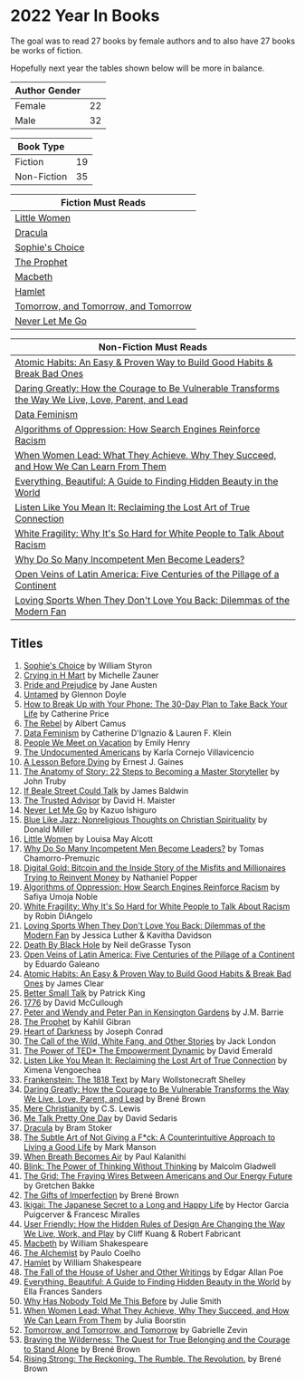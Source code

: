 # 2022 Year In Books

The goal was to read 27 books by female authors and to also have 27 books be works of fiction.

Hopefully next year the tables shown below will be more in balance.

|Author Gender||
|-|-|
|Female| 22 |
|Male | 32 |

|Book Type||
|-|-|
|Fiction|19|
|Non-Fiction|35|

|Fiction Must Reads|
|-|
|[Little Women](https://www.barnesandnoble.com/w/little-women-louisa-may-alcott/1116668150?ean=9780140390698)|
|[Dracula](https://www.barnesandnoble.com/w/dracula-bram-stoker/1116610564?ean=9780141439846)|
|[Sophie's Choice](https://www.barnesandnoble.com/w/sophies-choice-william-styron/1100407919?ean=9780679736370)|
|[The Prophet](https://www.barnesandnoble.com/w/the-prophet-kahlil-gibran/1116648147?ean=9781101970782)|
|[Macbeth](https://www.barnesandnoble.com/w/macbeth-william-shakespeare/1116742173?ean=9780143128564)|
|[Hamlet](https://www.barnesandnoble.com/w/hamlet-william-shakespeare/1116670752?ean=9780143128540)|
|[Tomorrow, and Tomorrow, and Tomorrow](https://www.barnesandnoble.com/w/tomorrow-and-tomorrow-and-tomorrow-gabrielle-zevin/1140356782?ean=9780593321218)|
|[Never Let Me Go](https://www.barnesandnoble.com/w/never-let-me-go-kazuo-ishiguro/1100259019?ean=9781400078776)|

|Non-Fiction Must Reads|
|-|
|[Atomic Habits: An Easy & Proven Way to Build Good Habits & Break Bad Ones](https://www.barnesandnoble.com/w/atomic-habits-james-clear/1129201155?ean=9780735211292)|
|[Daring Greatly: How the Courage to Be Vulnerable Transforms the Way We Live, Love, Parent, and Lead](https://www.barnesandnoble.com/w/daring-greatly-brene-brown/1111117601?ean=9781592408412)|
|[Data Feminism](https://www.barnesandnoble.com/w/data-feminism-catherine-dignazio/1133420140?ean=9780262044004)|
|[Algorithms of Oppression: How Search Engines Reinforce Racism](https://www.barnesandnoble.com/w/algorithms-of-oppression-safiya-umoja-noble/1131090044?ean=9781479837243)|
|[When Women Lead: What They Achieve, Why They Succeed, and How We Can Learn From Them](https://www.barnesandnoble.com/w/when-women-lead-julia-boorstin/1140988971?ean=9781982168216)|
|[Everything, Beautiful: A Guide to Finding Hidden Beauty in the World](https://www.barnesandnoble.com/w/everything-beautiful-ella-frances-sanders/1140508033?ean=9780143137061)|
|[Listen Like You Mean It: Reclaiming the Lost Art of True Connection](https://www.barnesandnoble.com/w/listen-like-you-mean-it-ximena-vengoechea/1137329510?ean=9780593087053)|
|[White Fragility: Why It's So Hard for White People to Talk About Racism](https://www.barnesandnoble.com/w/white-fragility-robin-diangelo/1127171010?ean=9780807047415)|
|[Why Do So Many Incompetent Men Become Leaders?](https://www.barnesandnoble.com/w/why-do-so-many-incompetent-men-become-leaders-tomas-chamorro-premuzic/1129133521?ean=9781633696327)|
|[Open Veins of Latin America: Five Centuries of the Pillage of a Continent](https://www.barnesandnoble.com/w/open-veins-of-latin-america-eduardo-galeano/1101378773?ean=9780853459910)|
|[Loving Sports When They Don't Love You Back: Dilemmas of the Modern Fan](https://www.barnesandnoble.com/w/loving-sports-when-they-dont-love-you-back-jessica-luther/1136768386?ean=9781477313138)|

## Titles

1. [Sophie's Choice](https://www.barnesandnoble.com/w/sophies-choice-william-styron/1100407919?ean=9780679736370) by William Styron
1. [Crying in H Mart](https://www.barnesandnoble.com/w/crying-in-h-mart-michelle-zauner/1137397295?ean=9780525657743) by Michelle Zauner
1. [Pride and Prejudice](https://www.barnesandnoble.com/w/pride-and-prejudice-jane-austen/1002057084?ean=9780141439518) by Jane Austen
1. [Untamed](https://www.barnesandnoble.com/w/untamed-glennon-doyle/1134074545?ean=9781984801258) by Glennon Doyle
1. [How to Break Up with Your Phone: The 30-Day Plan to Take Back Your Life](https://www.barnesandnoble.com/w/how-to-break-up-with-your-phone-catherine-price/1126396649?ean=9780399581120) by Catherine Price
1. [The Rebel](https://www.barnesandnoble.com/w/the-rebel-albert-camus/1111322263?ean=9780679733843) by Albert Camus
1. [Data Feminism](https://www.barnesandnoble.com/w/data-feminism-catherine-dignazio/1133420140?ean=9780262044004) by Catherine D'Ignazio & Lauren F. Klein
1. [People We Meet on Vacation](https://www.barnesandnoble.com/w/people-we-meet-on-vacation-emily-henry/1137492137?ean=9781984806758) by Emily Henry
1. [The Undocumented Americans](https://www.barnesandnoble.com/w/the-undocumented-americans-karla-cornejo-villavicencio/1135275236?ean=9780399592706) by Karla Cornejo Villavicencio
1. [A Lesson Before Dying](https://www.barnesandnoble.com/w/lesson-before-dying-ernest-j-gaines/1100082295?ean=9780375702709) by Ernest J. Gaines
1. [The Anatomy of Story: 22 Steps to Becoming a Master Storyteller](https://www.barnesandnoble.com/w/anatomy-of-story-john-truby/1100196082?ean=9780865479937) by John Truby
1. [If Beale Street Could Talk](https://www.barnesandnoble.com/w/if-beale-street-could-talk-james-a-baldwin/1103270125?ean=9780307275936) by James Baldwin
1. [The Trusted Advisor](https://www.barnesandnoble.com/w/the-trusted-advisor-david-h-maister/1137251555?ean=9781982157104) by David H. Maister
1. [Never Let Me Go](https://www.barnesandnoble.com/w/never-let-me-go-kazuo-ishiguro/1100259019?ean=9781400078776) by Kazuo Ishiguro
1. [Blue Like Jazz: Nonreligious Thoughts on Christian Spirituality](https://www.barnesandnoble.com/w/blue-like-jazz-donald-miller/1100225777?ean=9780785263708) by Donald Miller
1. [Little Women](https://www.barnesandnoble.com/w/little-women-louisa-may-alcott/1116668150?ean=9780140390698) by Louisa May Alcott
1. [Why Do So Many Incompetent Men Become Leaders?](https://www.barnesandnoble.com/w/why-do-so-many-incompetent-men-become-leaders-tomas-chamorro-premuzic/1129133521?ean=9781633696327) by Tomas Chamorro-Premuzic
1. [Digital Gold: Bitcoin and the Inside Story of the Misfits and Millionaires Trying to Reinvent Money](https://www.barnesandnoble.com/w/digital-gold-nathaniel-popper/1120728331?ean=9780062362506) by Nathaniel Popper
1. [Algorithms of Oppression: How Search Engines Reinforce Racism](https://www.barnesandnoble.com/w/algorithms-of-oppression-safiya-umoja-noble/1131090044?ean=9781479837243) by Safiya Umoja Noble
1. [White Fragility: Why It's So Hard for White People to Talk About Racism](https://www.barnesandnoble.com/w/white-fragility-robin-diangelo/1127171010?ean=9780807047415) by Robin DiAngelo
1. [Loving Sports When They Don't Love You Back: Dilemmas of the Modern Fan](https://www.barnesandnoble.com/w/loving-sports-when-they-dont-love-you-back-jessica-luther/1136768386?ean=9781477313138) by Jessica Luther & Kavitha Davidson
1. [Death By Black Hole](https://www.barnesandnoble.com/w/death-by-black-hole-neil-degrasse-tyson/1102000628?ean=9780393350388) by Neil deGrasse Tyson
1. [Open Veins of Latin America: Five Centuries of the Pillage of a Continent](https://www.barnesandnoble.com/w/open-veins-of-latin-america-eduardo-galeano/1101378773?ean=9780853459910) by Eduardo Galeano
1. [Atomic Habits: An Easy & Proven Way to Build Good Habits & Break Bad Ones](https://www.barnesandnoble.com/w/atomic-habits-james-clear/1129201155?ean=9780735211292) by James Clear
1. [Better Small Talk](https://www.barnesandnoble.com/w/better-small-talk-patrick-king/1136865635?ean=9781647431648) by Patrick King
1. [1776](https://www.barnesandnoble.com/w/1776-david-mccullough/1100185210?ean=9780743226721) by David McCullough
1. [Peter and Wendy and Peter Pan in Kensington Gardens](https://www.barnesandnoble.com/w/peter-pan-j-m-barrie/1100626558?ean=9780142437933) by J.M. Barrie
1. [The Prophet](https://www.barnesandnoble.com/w/the-prophet-kahlil-gibran/1116648147?ean=9781101970782) by Kahlil Gibran
1. [Heart of Darkness](https://www.barnesandnoble.com/w/heart-of-darkness-and-the-congo-diary-joseph-conrad/1101075131?ean=9780141441672) by Joseph Conrad
1. [The Call of the Wild, White Fang, and Other Stories](https://www.barnesandnoble.com/w/call-of-the-wild-white-fang-and-other-stories-jack-london/1100257205?ean=9780140186512) by Jack London
1. [The Power of TED* The Empowerment Dynamic](https://www.barnesandnoble.com/w/the-power-of-ted-david-emerald/1123107506?ean=9780996871808) by David Emerald
1. [Listen Like You Mean It: Reclaiming the Lost Art of True Connection](https://www.barnesandnoble.com/w/listen-like-you-mean-it-ximena-vengoechea/1137329510?ean=9780593087053) by Ximena Vengoechea
1. [Frankenstein: The 1818 Text](https://www.barnesandnoble.com/w/frankenstein-mary-shelley/1126092917?ean=9780143131847) by Mary Wollstonecraft Shelley
1. [Daring Greatly: How the Courage to Be Vulnerable Transforms the Way We Live, Love, Parent, and Lead](https://www.barnesandnoble.com/w/daring-greatly-brene-brown/1111117601?ean=9781592408412) by Brené Brown
1. [Mere Christianity](https://www.barnesandnoble.com/w/mere-christianity-c-s-lewis/1100549216?ean=9780060652920) by C.S. Lewis
1. [Me Talk Pretty One Day](https://www.barnesandnoble.com/w/me-talk-pretty-one-day-david-sedaris/1100622509?ean=9780316776967) by David Sedaris
1. [Dracula](https://www.barnesandnoble.com/w/dracula-bram-stoker/1116610564?ean=9780141439846) by Bram Stoker
1. [The Subtle Art of Not Giving a F*ck: A Counterintuitive Approach to Living a Good Life](https://www.barnesandnoble.com/w/the-subtle-art-of-not-giving-a-f-ck-mark-manson/1123517507?ean=9780062457714) by Mark Manson
1. [When Breath Becomes Air](https://www.barnesandnoble.com/w/when-breath-becomes-air-paul-kalanithi/1121955571?ean=9780812988406) by Paul Kalanithi
1. [Blink: The Power of Thinking Without Thinking](https://www.barnesandnoble.com/w/blink-malcolm-gladwell/1100022866?ean=9780316010665) by Malcolm Gladwell
1. [The Grid: The Fraying Wires Between Americans and Our Energy Future](https://www.barnesandnoble.com/w/the-grid-gretchen-bakke/1123299508?ean=9781632865687) by Gretchen Bakke
1. [The Gifts of Imperfection](https://www.barnesandnoble.com/w/gifts-of-imperfection-bren-brown/1100265967?ean=9781616499600) by Brené Brown
1. [Ikigai: The Japanese Secret to a Long and Happy Life](https://www.barnesandnoble.com/w/ikigai-h-ctor-garc-a/1127136457?ean=9780143130727) by Hector Garcia Puigcerver & Francesc Miralles
1. [User Friendly: How the Hidden Rules of Design Are Changing the Way We Live, Work, and Play](https://www.barnesandnoble.com/w/user-friendly-cliff-kuang/1129556858?ean=9781250758200) by Cliff Kuang & Robert Fabricant
1. [Macbeth](https://www.barnesandnoble.com/w/macbeth-william-shakespeare/1116742173?ean=9780143128564) by William Shakespeare
1. [The Alchemist](https://www.barnesandnoble.com/w/alchemist-paulo-coelho/1100248293?ean=9780062315007) by Paulo Coelho
1. [Hamlet](https://www.barnesandnoble.com/w/hamlet-william-shakespeare/1116670752?ean=9780143128540) by William Shakespeare
1. [The Fall of the House of Usher and Other Writings](https://www.barnesandnoble.com/w/the-fall-of-the-house-of-usher-and-other-writings-edgar-allan-poe/1111571545?ean=9780141439815) by Edgar Allan Poe
1. [Everything, Beautiful: A Guide to Finding Hidden Beauty in the World](https://www.barnesandnoble.com/w/everything-beautiful-ella-frances-sanders/1140508033?ean=9780143137061) by Ella Frances Sanders
1. [Why Has Nobody Told Me This Before](https://www.barnesandnoble.com/w/why-has-nobody-told-me-this-before-dr-julie-smith/1139758300?ean=9780063227934) by Julie Smith
1. [When Women Lead: What They Achieve, Why They Succeed, and How We Can Learn From Them](https://www.barnesandnoble.com/w/when-women-lead-julia-boorstin/1140988971?ean=9781982168216) by Julia Boorstin
1. [Tomorrow, and Tomorrow, and Tomorrow](https://www.barnesandnoble.com/w/tomorrow-and-tomorrow-and-tomorrow-gabrielle-zevin/1140356782?ean=9780593321218) by Gabrielle Zevin
1. [Braving the Wilderness: The Quest for True Belonging and the Courage to Stand Alone](https://www.barnesandnoble.com/w/braving-the-wilderness-brene-brown/1125897045?ean=9780812985818) by Brené Brown
1. [Rising Strong: The Reckoning. The Rumble. The Revolution.](https://www.barnesandnoble.com/w/rising-strong-brene-brown/1120681183?ean=9780812985801) by Brené Brown